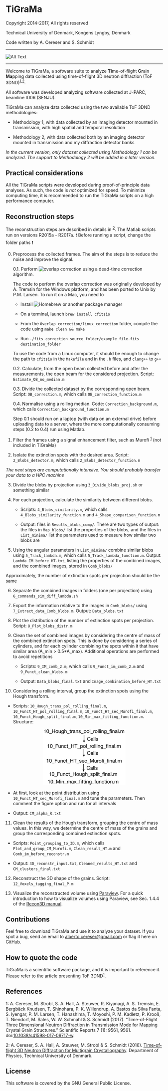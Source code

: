 TiGraMa
=========

Copyright 2014-2017, All rights reserved

Technical University of Denmark, Kongens Lyngby, Denmark

Code written by A. Cereser and S. Schmidt

--------------------------

![Alt Text](https://github.com/albusdemens/TiGraMa/blob/master/anim.gif)

--------------------------

Welcome to TiGraMa, a software suite to analyze **Ti**me-of-flight **Gr**ain **Ma**pping data collected using time-of-flight 3D neutron diffraction (ToF 3DND)<sup>[1](#myfootnote1),[2](#myfootnote2)</sup>.

All software was developed analyzing software collected at J-PARC, beamline ID06 (SENJU).

TiGraMa can analyze data collected using the two available ToF 3DND methodologies:

  - Methodology 1, with data collected by an imaging detector mounted in transmission, with high spatial and temporal resolution

  - Methodology 2, with data collected both by an imaging detector mounted in transmission and my diffraction detector banks

_In the current version, only dataset collected using Methodology 1 can be analyzed. The support to Methodology 2 will be added in a later version._

Practical considerations
------------------------

All the TiGraMa scripts were developed during proof-of-principle data analyses. As such, the code is _not_ optimized for speed. To minimize computing time, it is recommended to run the TiGraMa scripts on a high performance computer.

Reconstruction steps
--------------------

The reconstruction steps are described in details in <sup>[2](#myfootnote2)</sup>. The Matlab scripts run on versions R2015a - R2017a. :exclamation: Before running a script, change the folder paths :exclamation:

0. Preprocess the collected frames. The aim of the steps is to reduce the noise and improve the signal.

   0.1. Perform ![overlap correction](http://iopscience.iop.org/article/10.1088/1748-0221/9/05/C05026/meta) using a dead-time correction algorithm.

   The code to perform the overlap correction was originally developed by A. Tremsin for the Windows platform, and has been ported to Unix by P.M. Larsen. To run it on a Mac, you need to

    * Install ![Homebrew](http://stacks.iop.org/1748-0221/9/i=05/a=C05026?key=crossref.88229b2d88c5ffd1bc62280555bdb4a1) or another package manager

    * On a terminal, launch `brew install cfitsio`

    * From the `Overlap_correction/linux_correction` folder, compile the code using `make clean && make`

    * Run `./fits_correction source_folder/example_file.fits destination_folder`

   To use the code from a Linux computer, it should be enough to change the path to `cfitsio` in the `Makefile` and in the `.h` files, and `clang++` to `g++`

   0.2. Calculate, from the open beam collected before and after the measurements, the open beam for the considered projection. Script: `Estimate_OB_no_median.m`

   0.3. Divide the collected dataset by the corresponding open beam. Script: `OB_correction.m`, which calls `OB_correction_function.m`

   0.4. Normalise using a rolling median. Code: `Correction_background.m`, which calls `Correction_background_function.m`

   Step 0.1 should run on a laptop (with data on an external drive) before uploading data to a server, where the more computationally consuming steps (0.2 to 0.4) run using Matlab.

1. Filter the frames using a signal enhancement filter, such as Murofi <sup>[1](#myfootnote1)</sup> (not included in TiGraMa)

2. Isolate the extinction spots with the desired area. Script: `2_Blobs_detector.m`, which calls `2_Blobs_detector_function.m`

*The next steps are computationally intensive. You should probably transfer your data to a HPC machine*

3. Divide the blobs by projection using `3_Divide_blobs_proj.sh` or something similar

4. For each projection, calculate the similarity between different blobs.

   * Scripts: `4_Blobs_similarity.m`, which calls `4_Blobs_similarity_function.m`  and `4_Shape_comparison_function.m`

   * Output: files in `Results_blobs_comp/`. There are two types of output: the files in `Map_blobs/` list the properties of the blobs, and the files in `List_minima/` list the parameters used to measure how similar two blobs are

5. Using the angular parameters in `List_minima/` combine similar blobs using `5_Track_lambda.m`, which calls `5_Track_lambda_function.m`. Output: `Lambda_IM_before_HT.txt`, listing the properties of the combined images, and the combined images, stored in `Comb_blobs/`

Approximately, the number of extinction spots per projection should be the same

6. Separate the combined images in folders (one per projection) using `6_commands_sim_diff_lambda.sh`

7. Export the information relative to the images in `Comb_blobs/` using `7_Extract_data_Comb_blobs.m`. Output: `Data_blobs.txt`

8. Plot the distribution of the number of extinction spots per projection. Script: `8_Plot_blobs_distr.m`

9. Clean the set of combined images by considering the centre of mass of the combined extinction spots. This is done by considering a series of cylinders, and for each cylinder combining the spots within it that have similar area (A_min > 0.5*A_max). Additional operations are performed to avoid repetitions

   * Scripts: `9_IM_comb_2.m`, which calls `9_Funct_im_comb_2.m` and `9_Funct_clean_blobs.m`

   * Output: `Data_blobs_final.txt` and `Image_combination_before_HT.txt`

10. Considering a rolling interval, group the extinction spots using the Hough transform.

   * Scripts: `10_Hough_trans_pol_rolling_final.m`, `10_Funct_HT_pol_rolling_final.m`, `10_Funct_HT_sec_Murofi_final.m`, `10_Funct_Hough_split_final.m`, `10_Min_max_fitting_function.m`. Structure:

   <center><img src=Structure_scripts_HT.png height=180 /></center>

   * At first, look at the point distribution using `10_Funct_HT_sec_Murofi_final.m` and tune the parameters. Then comment the figure option and run for all intervals

   * Output: `CM_alpha_R.txt`

11. Clean the results of the Hough transform, grouping the centre of mass values. In this way, we determine the centre of mass of the grains and group the corresponding combined extinction spots.

   * Scripts: `Point_grouping_to_3D.m`, which calls `Plot_and_group_CM_Murofi.m`, `Clean_result_HT.m` and `Comb_im_before_reconstr.m`

   * Output: `3D_reconstr_input.txt`, `Cleaned_results_HT.txt` and `CM_clusters_final.txt`

12. Reconstruct the 3D shape of the grains. Script: `12_Voxels_tagging_final_P.m`

13. Visualize the reconstructed volume using [Paraview](https://www.paraview.org/). For a quick introduction to how to visualize volumes using Paraview, see Sec. 1.4.4 of the [Recon3D manual](https://github.com/albusdemens/Recon3D/blob/master/Manual_Recon3D.pdf).

Contributions
-------------
Feel free to download TiGraMa and use it to analyze your dataset. If you spot a bug, send an email to alberto.cereser@gmail.com or flag it here on GitHub.

How to quote the code
---------------------
TiGraMa is a scientific software package, and it is important to reference it. Please refer to the article presenting ToF 3DND<sup>[1](#myfootnote1)</sup>.

References
----------

<a name="myfootnote1">1</a>: A. Cereser, M. Strobl, S. A. Hall, A. Steuwer, R. Kiyanagi, A. S. Tremsin, E. Bergbäck Knudsen, T. Shinohara, P. K. Willendrup, A. Bastos da Silva Fanta, S. Iyengar, P. M. Larsen, T. Hanashima, T. Moyoshi, P. M. Kadletz, P. Krooß, T. Niendorf, M. Sales, W. W. Schmahl & S. Schmidt (2017). “Time-of-Flight Three Dimensional Neutron Diffraction in Transmission Mode for Mapping Crystal Grain Structures.” Scientific Reports 7 (1): 9561, 9561. doi:[10.1038/s41598-017-09717-w](https://www.nature.com/articles/s41598-017-09717-w).

<a name="myfootnote2">2</a>: A. Cereser, S. A. Hall, A. Steuwer, M. Strobl & S. Schmidt (2016). [Time-of-flight 3D Neutron Diffraction for Multigrain Crystallography](http://findit.dtu.dk/en/catalog/2349663834). Department of Physics, Technical University of Denmark.

License
-------

This software is covered by the GNU General Public License.


[1]: http://stacks.iop.org/1748-0221/9/i=05/a=C05026?key=crossref.88229b2d88c5ffd1bc62280555bdb4a1

